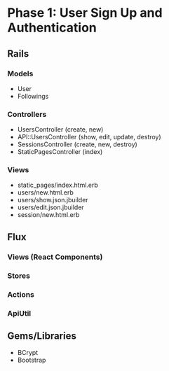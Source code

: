 # Phase 1: User Sign Up and Authentication 

## Rails
### Models
* User
* Followings

### Controllers
* UsersController (create, new)
* API::UsersController (show, edit, update, destroy)
* SessionsController (create, new, destroy)
* StaticPagesController (index)

### Views
* static_pages/index.html.erb
* users/new.html.erb
* users/show.json.jbuilder
* users/edit.json.jbuilder
* session/new.html.erb

## Flux
### Views (React Components)

### Stores

### Actions

### ApiUtil

## Gems/Libraries
* BCrypt
* Bootstrap